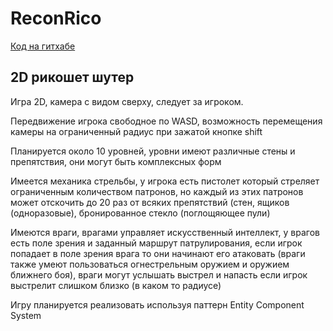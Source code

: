 # ReconRico
[Код на гитхабе](https://github.com/lenchq/ReconRico)

## 2D рикошет шутер

Игра 2D, камера с видом сверху, следует за игроком.

Передвижение игрока свободное по WASD, возможность перемещения камеры на ограниченный радиус при зажатой кнопке shift

Планируется около 10 уровней, уровни имеют различные стены и препятствия, они могут быть комплексных форм

Имеется механика стрельбы, у игрока есть пистолет который стреляет ограниченным количеством патронов, но каждый из этих патронов может отскочить до 20 раз от всяких препятствий (стен, ящиков (одноразовые), бронированное стекло (поглощяющее пули)

Имеются враги, врагами управляет искусственный интеллект, у врагов есть поле зрения и заданный маршрут патрулирования, если игрок попадает в поле зрения врага то они начинают его атаковать (враги также умеют пользоваться огнестрельным оружием и оружием ближнего боя), враги могут услышать выстрел и напасть если игрок выстрелит слишком близко (в каком то радиусе)

Игру планируется реализовать используя паттерн Entity Component System